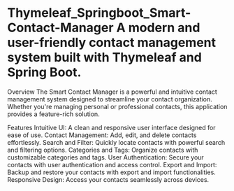 # Thymeleaf_Springboot_Smart-Contact-Manager A modern and user-friendly contact management system built with Thymeleaf and Spring Boot.

Overview
The Smart Contact Manager is a powerful and intuitive contact management system designed to streamline your contact organization. Whether you're managing personal or professional contacts, this application provides a feature-rich solution.

Features
Intuitive UI: A clean and responsive user interface designed for ease of use.
Contact Management: Add, edit, and delete contacts effortlessly.
Search and Filter: Quickly locate contacts with powerful search and filtering options.
Categories and Tags: Organize contacts with customizable categories and tags.
User Authentication: Secure your contacts with user authentication and access control.
Export and Import: Backup and restore your contacts with export and import functionalities.
Responsive Design: Access your contacts seamlessly across devices.
